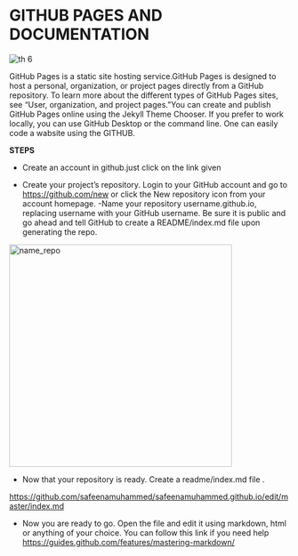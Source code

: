   # GITHUB PAGES AND DOCUMENTATION
  
  ![th 6](https://user-images.githubusercontent.com/31272035/30201074-798f39a6-948a-11e7-87e1-24f3597b9624.jpg)
  
  GitHub Pages is a static site hosting service.GitHub Pages is designed to host a personal, organization, or project
  pages directly from a GitHub repository. To learn more about the different types of GitHub Pages sites, see “User,
  organization, and project pages.”You can create and publish GitHub Pages online using the Jekyll Theme Chooser. If you prefer
  to work locally, you can use GitHub Desktop or the command line. One can easily code a wabsite using the GITHUB.
  
  **STEPS**
 * Create an account in github.just click on the link given 
 
*  Create your project’s repository. Login to your GitHub account and go to https://github.com/new or click the New repository
  icon from your account homepage. -Name your repository username.github.io, replacing username with your GitHub username.
    Be sure it is public and go ahead and tell GitHub to create a README/index.md file upon generating the repo.
 
 <img width="400" alt="name_repo" src="https://user-images.githubusercontent.com/31272035/30201237-0813aef0-948b-11e7-9840-d6e847480c67.png">
 
 

* Now that your repository is ready. Create a readme/index.md file .

https://github.com/safeenamuhammed/safeenamuhammed.github.io/edit/master/index.md

* Now you are ready to go. Open the file and edit it using markdown, html or anything of your choice. You can follow this
link if you need help https://guides.github.com/features/mastering-markdown/
  
  

 
